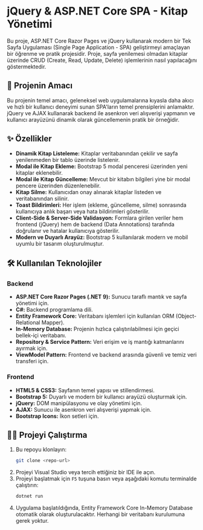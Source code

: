 # jQuery & ASP.NET Core SPA - Kitap Yönetimi

Bu proje, ASP.NET Core Razor Pages ve jQuery kullanarak modern bir Tek Sayfa Uygulaması (Single Page Application - SPA) geliştirmeyi amaçlayan bir öğrenme ve pratik projesidir. Proje, sayfa yenilemesi olmadan kitaplar üzerinde CRUD (Create, Read, Update, Delete) işlemlerinin nasıl yapılacağını göstermektedir.

## 🚀 Projenin Amacı

Bu projenin temel amacı, geleneksel web uygulamalarına kıyasla daha akıcı ve hızlı bir kullanıcı deneyimi sunan SPA'ların temel prensiplerini anlamaktır. jQuery ve AJAX kullanarak backend ile asenkron veri alışverişi yapmanın ve kullanıcı arayüzünü dinamik olarak güncellemenin pratik bir örneğidir.

## ✨ Özellikler

- **Dinamik Kitap Listeleme:** Kitaplar veritabanından çekilir ve sayfa yenilenmeden bir tablo üzerinde listelenir.
- **Modal ile Kitap Ekleme:** Bootstrap 5 modal penceresi üzerinden yeni kitaplar eklenebilir.
- **Modal ile Kitap Güncelleme:** Mevcut bir kitabın bilgileri yine bir modal pencere üzerinden düzenlenebilir.
- **Kitap Silme:** Kullanıcıdan onay alınarak kitaplar listeden ve veritabanından silinir.
- **Toast Bildirimleri:** Her işlem (ekleme, güncelleme, silme) sonrasında kullanıcıya anlık başarı veya hata bildirimleri gösterilir.
- **Client-Side & Server-Side Validasyon:** Formlara girilen veriler hem frontend (jQuery) hem de backend (Data Annotations) tarafında doğrulanır ve hatalar kullanıcıya gösterilir.
- **Modern ve Duyarlı Arayüz:** Bootstrap 5 kullanılarak modern ve mobil uyumlu bir tasarım oluşturulmuştur.

## 🛠️ Kullanılan Teknolojiler

### Backend
- **ASP.NET Core Razor Pages (.NET 9):** Sunucu taraflı mantık ve sayfa yönetimi için.
- **C#:** Backend programlama dili.
- **Entity Framework Core:** Veritabanı işlemleri için kullanılan ORM (Object-Relational Mapper).
- **In-Memory Database:** Projenin hızlıca çalıştırılabilmesi için geçici bellek-içi veritabanı.
- **Repository & Service Pattern:** Veri erişim ve iş mantığı katmanlarını ayırmak için.
- **ViewModel Pattern:** Frontend ve backend arasında güvenli ve temiz veri transferi için.

### Frontend
- **HTML5 & CSS3:** Sayfanın temel yapısı ve stillendirmesi.
- **Bootstrap 5:** Duyarlı ve modern bir kullanıcı arayüzü oluşturmak için.
- **jQuery:** DOM manipülasyonu ve olay yönetimi için.
- **AJAX:** Sunucu ile asenkron veri alışverişi yapmak için.
- **Bootstrap Icons:** İkon setleri için.

## 🏃‍♂️ Projeyi Çalıştırma

1.  Bu repoyu klonlayın:
    ```bash
    git clone <repo-url>
    ```
2.  Projeyi Visual Studio veya tercih ettiğiniz bir IDE ile açın.
3.  Projeyi başlatmak için `F5` tuşuna basın veya aşağıdaki komutu terminalde çalıştırın:
    ```bash
    dotnet run
    ```
4.  Uygulama başlatıldığında, Entity Framework Core In-Memory Database otomatik olarak oluşturulacaktır. Herhangi bir veritabanı kurulumuna gerek yoktur.
